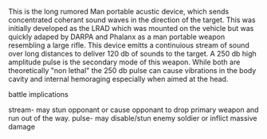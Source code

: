 This is the long rumored Man portable acustic device, which sends
concentrated coherant sound waves in the direction of the target. This
was initially developed as the LRAD which was mounted on the vehicle but
was quickly adaped by DARPA and Phalanx as a man portable weapon
resembling a large rifle. This device emitts a continuious stream of
sound over long distances to deliver 120 db of sounds to the target. A
250 db high amplitude pulse is the secondary mode of this weapon. While
both are theoretically "non lethal" the 250 db pulse can cause
vibrations in the body cavity and internal hemoraging especially when
aimed at the head.

battle implications

stream- may stun opponant or cause opponant to drop primary weapon and
run out of the way. pulse- may disable/stun enemy soldier or inflict
massive damage